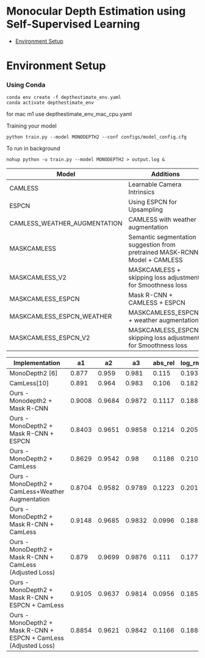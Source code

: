 # Monocular Depth Estimation using Self-Supervised Learning 

* [Environment Setup](#env)



# Environment Setup

### Using Conda 
```
conda env create -f depthestimate_env.yaml
conda activate depthestimate_env
```
for mac m1 use depthestimate_env_mac_cpu.yaml


Training your model
```
python train.py --model MONODEPTH2 --conf configs/model_config.cfg 
```

To run in background

```
nohup python -u train.py --model MONODEPTH2 > output.log &
```
| Model                        | Additions                                                                  | Link                                                                                                              |
|------------------------------|----------------------------------------------------------------------------|-------------------------------------------------------------------------------------------------------------------|
| CAMLESS                      | Learnable Camera Intrinsics                                                | [ `link` ]( https://storage.googleapis.com/depth-estimation-weights/final_weights/CAMLESS.zip )                   |
| ESPCN                        | Using ESPCN for Upsampling                                                 | [ `link` ]( https://storage.googleapis.com/depth-estimation-weights/final_weights/ESPCN.zip )                     |
| CAMLESS_WEATHER_AUGMENTATION | CAMLESS with weather augmentation                                          | [ `link` ]( https://storage.googleapis.com/depth-estimation-weights/final_weights/CAMLESS_WEATHER_AUG.zip )       |
| MASKCAMLESS                  | Semantic segmentation suggestion from pretrained MASK-RCNN Model + CAMLESS | [ `link` ]( https://storage.googleapis.com/depth-estimation-weights/final_weights/MASKCAMLESS.zip )               |
| MASKCAMLESS_V2               | MASKCAMLESS + skipping loss adjustment for Smoothness loss                 | [ `link` ]( https://storage.googleapis.com/depth-estimation-weights/final_weights/MASKCAMLESS_V2.zip )            |
| MASKCAMLESS_ESPCN            | Mask R-CNN + CAMLESS + ESPCN                                               | [`link`](https://storage.googleapis.com/depth-estimation-weights/final_weights/MASKCAMLESS_ESPCN.zip)             |
| MASKCAMLESS_ESPCN_WEATHER    | MASKCAMLESS_ESPCN + weather augmentation                                   | [ `link` ]( https://storage.googleapis.com/depth-estimation-weights/final_weights/MASKCAMLESS_ESPCN_WEATHER.zip ) |
| MASKCAMLESS_ESPCN_V2         | MASKCAMLESS_ESPCN+ skipping loss adjustment for Smoothness loss            | [ `link` ]( https://storage.googleapis.com/depth-estimation-weights/final_weights/MASKCAMLESS_ESPCN_V2.zip )      |



|Implementation                                                  |a1    |a2    |a3    |abs_rel|log_rms|rms  |sq_rel|
|----------------------------------------------------------------|------|------|------|-------|-------|-----|------|
|MonoDepth2 [6]                                                  |0.877 |0.959 |0.981 |0.115  |0.193  |4.863|0.903 |
|CamLess[10]                                                     |0.891 |0.964 |0.983 |0.106  |0.182  |4.482|0.75  |
|Ours - Monodepth2 +  Mask R-CNN                                 |0.9008|0.9684|0.9872|0.1117 |0.1886 |3.977|0.5114|
|Ours - MonoDepth2 + Mask R-CNN + ESPCN                          |0.8403|0.9651|0.9858|0.1214 |0.205  |4.096|0.6251|
|Ours - MonoDepth2 + CamLess                                     |0.8629|0.9542|0.98  |0.1186 |0.2103 |4.737|0.7843|
|Ours - MonoDepth2 + CamLess+Weather Augmentation                |0.8704|0.9582|0.9789|0.1223 |0.2016 |4.934|0.9271|
|Ours - MonoDepth2 + Mask R-CNN + CamLess                        |0.9148|0.9685|0.9832|0.0996 |0.1887 |4.25 |0.5722|
|Ours - MonoDepth2 + Mask R-CNN + CamLess (Adjusted Loss)        |0.879 |0.9699|0.9876|0.111  |0.177  |3.959|0.5079|
|Ours - MonoDepth2 + Mask R-CNN + ESPCN + CamLess                |0.9105|0.9637|0.9814|0.0956 |0.1858 |3.746|0.4868|
|Ours - MonoDepth2 + Mask R-CNN + ESPCN + CamLess (Adjusted Loss)|0.8854|0.9621|0.9842|0.1166 |0.1884 |3.485|0.4793|
